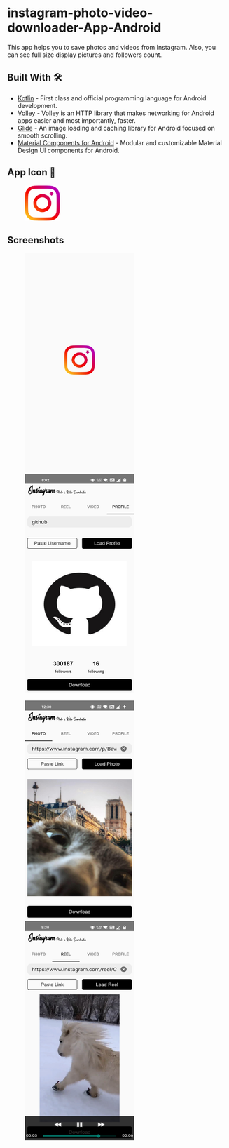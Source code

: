 # instagram-photo-video-downloader-App-Android
This app helps you to save photos and videos from Instagram. Also, you can see full size display pictures and followers count.
## Built With 🛠
* [Kotlin] - First class and official programming language for Android development.
* [Volley] - Volley is an HTTP library that makes networking for Android apps easier and most importantly, faster.
* [Glide] - An image loading and caching library for Android focused on smooth scrolling.
* [Material Components for Android] - Modular and customizable Material Design UI components for Android.
## App Icon 📱
<img src="images/logo.png" width="80px" hspace="40">

## Screenshots
<img src="images/ss1.jpg" height="500" width="250" hspace="40"><img src="images/ss2.jpg" height="500" width="250" hspace="40">

<img src="images/ss3.jpg" height="500" width="250" hspace="40"><img src="images/ss4.jpg" height="500" width="250" hspace="40">

[Kotlin]: https://kotlinlang.org/
[Volley]: https://google.github.io/volley/
[Glide]: https://github.com/bumptech/glide
[Material Components for Android]: https://github.com/material-components/material-components-android
